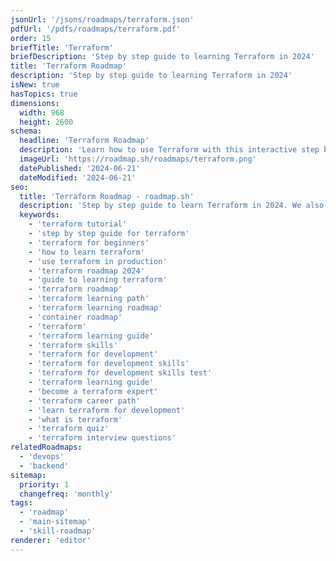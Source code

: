 ```yaml
---
jsonUrl: '/jsons/roadmaps/terraform.json'
pdfUrl: '/pdfs/roadmaps/terraform.pdf'
order: 15
briefTitle: 'Terraform'
briefDescription: 'Step by step guide to learning Terraform in 2024'
title: 'Terraform Roadmap'
description: 'Step by step guide to learning Terraform in 2024'
isNew: true
hasTopics: true
dimensions:
  width: 968
  height: 2600
schema:
  headline: 'Terraform Roadmap'
  description: 'Learn how to use Terraform with this interactive step by step guide in 2024. We also have resources and short descriptions attached to the roadmap items so you can get everything you want to learn in one place.'
  imageUrl: 'https://roadmap.sh/roadmaps/terraform.png'
  datePublished: '2024-06-21'
  dateModified: '2024-06-21'
seo:
  title: 'Terraform Roadmap - roadmap.sh'
  description: 'Step by step guide to learn Terraform in 2024. We also have resources and short descriptions attached to the roadmap items so you can get everything you want to learn in one place.'
  keywords:
    - 'terraform tutorial'
    - 'step by step guide for terraform'
    - 'terraform for beginners'
    - 'how to learn terraform'
    - 'use terraform in production'
    - 'terraform roadmap 2024'
    - 'guide to learning terraform'
    - 'terraform roadmap'
    - 'terraform learning path'
    - 'terraform learning roadmap'
    - 'container roadmap'
    - 'terraform'
    - 'terraform learning guide'
    - 'terraform skills'
    - 'terraform for development'
    - 'terraform for development skills'
    - 'terraform for development skills test'
    - 'terraform learning guide'
    - 'become a terraform expert'
    - 'terraform career path'
    - 'learn terraform for development'
    - 'what is terraform'
    - 'terraform quiz'
    - 'terraform interview questions'
relatedRoadmaps:
  - 'devops'
  - 'backend'
sitemap:
  priority: 1
  changefreq: 'monthly'
tags:
  - 'roadmap'
  - 'main-sitemap'
  - 'skill-roadmap'
renderer: 'editor'
---
```

